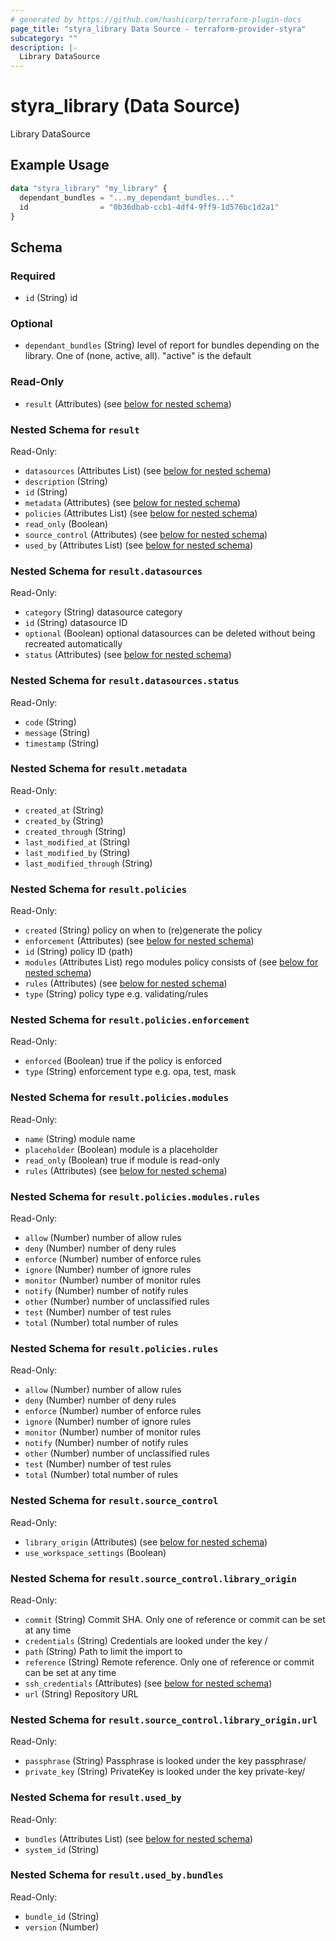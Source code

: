 ```yaml
---
# generated by https://github.com/hashicorp/terraform-plugin-docs
page_title: "styra_library Data Source - terraform-provider-styra"
subcategory: ""
description: |-
  Library DataSource
---
```


# styra_library (Data Source)

Library DataSource

## Example Usage

```terraform
data "styra_library" "my_library" {
  dependant_bundles = "...my_dependant_bundles..."
  id                = "0b36dbab-ccb1-4df4-9ff9-1d576bc1d2a1"
}
```

<!-- schema generated by tfplugindocs -->
## Schema

### Required

- `id` (String) id

### Optional

- `dependant_bundles` (String) level of report for bundles depending on the library. One of (none, active, all). "active" is the default

### Read-Only

- `result` (Attributes) (see [below for nested schema](#nestedatt--result))

<a id="nestedatt--result"></a>
### Nested Schema for `result`

Read-Only:

- `datasources` (Attributes List) (see [below for nested schema](#nestedatt--result--datasources))
- `description` (String)
- `id` (String)
- `metadata` (Attributes) (see [below for nested schema](#nestedatt--result--metadata))
- `policies` (Attributes List) (see [below for nested schema](#nestedatt--result--policies))
- `read_only` (Boolean)
- `source_control` (Attributes) (see [below for nested schema](#nestedatt--result--source_control))
- `used_by` (Attributes List) (see [below for nested schema](#nestedatt--result--used_by))

<a id="nestedatt--result--datasources"></a>
### Nested Schema for `result.datasources`

Read-Only:

- `category` (String) datasource category
- `id` (String) datasource ID
- `optional` (Boolean) optional datasources can be deleted without being recreated automatically
- `status` (Attributes) (see [below for nested schema](#nestedatt--result--datasources--status))

<a id="nestedatt--result--datasources--status"></a>
### Nested Schema for `result.datasources.status`

Read-Only:

- `code` (String)
- `message` (String)
- `timestamp` (String)



<a id="nestedatt--result--metadata"></a>
### Nested Schema for `result.metadata`

Read-Only:

- `created_at` (String)
- `created_by` (String)
- `created_through` (String)
- `last_modified_at` (String)
- `last_modified_by` (String)
- `last_modified_through` (String)


<a id="nestedatt--result--policies"></a>
### Nested Schema for `result.policies`

Read-Only:

- `created` (String) policy on when to (re)generate the policy
- `enforcement` (Attributes) (see [below for nested schema](#nestedatt--result--policies--enforcement))
- `id` (String) policy ID (path)
- `modules` (Attributes List) rego modules policy consists of (see [below for nested schema](#nestedatt--result--policies--modules))
- `rules` (Attributes) (see [below for nested schema](#nestedatt--result--policies--rules))
- `type` (String) policy type e.g. validating/rules

<a id="nestedatt--result--policies--enforcement"></a>
### Nested Schema for `result.policies.enforcement`

Read-Only:

- `enforced` (Boolean) true if the policy is enforced
- `type` (String) enforcement type e.g. opa, test, mask


<a id="nestedatt--result--policies--modules"></a>
### Nested Schema for `result.policies.modules`

Read-Only:

- `name` (String) module name
- `placeholder` (Boolean) module is a placeholder
- `read_only` (Boolean) true if module is read-only
- `rules` (Attributes) (see [below for nested schema](#nestedatt--result--policies--modules--rules))

<a id="nestedatt--result--policies--modules--rules"></a>
### Nested Schema for `result.policies.modules.rules`

Read-Only:

- `allow` (Number) number of allow rules
- `deny` (Number) number of deny rules
- `enforce` (Number) number of enforce rules
- `ignore` (Number) number of ignore rules
- `monitor` (Number) number of monitor rules
- `notify` (Number) number of notify rules
- `other` (Number) number of unclassified rules
- `test` (Number) number of test rules
- `total` (Number) total number of rules



<a id="nestedatt--result--policies--rules"></a>
### Nested Schema for `result.policies.rules`

Read-Only:

- `allow` (Number) number of allow rules
- `deny` (Number) number of deny rules
- `enforce` (Number) number of enforce rules
- `ignore` (Number) number of ignore rules
- `monitor` (Number) number of monitor rules
- `notify` (Number) number of notify rules
- `other` (Number) number of unclassified rules
- `test` (Number) number of test rules
- `total` (Number) total number of rules



<a id="nestedatt--result--source_control"></a>
### Nested Schema for `result.source_control`

Read-Only:

- `library_origin` (Attributes) (see [below for nested schema](#nestedatt--result--source_control--library_origin))
- `use_workspace_settings` (Boolean)

<a id="nestedatt--result--source_control--library_origin"></a>
### Nested Schema for `result.source_control.library_origin`

Read-Only:

- `commit` (String) Commit SHA. Only one of reference or commit can be set at any time
- `credentials` (String) Credentials are looked under the key <name>/<creds>
- `path` (String) Path to limit the import to
- `reference` (String) Remote reference. Only one of reference or commit can be set at any time
- `ssh_credentials` (Attributes) (see [below for nested schema](#nestedatt--result--source_control--library_origin--ssh_credentials))
- `url` (String) Repository URL

<a id="nestedatt--result--source_control--library_origin--ssh_credentials"></a>
### Nested Schema for `result.source_control.library_origin.url`

Read-Only:

- `passphrase` (String) Passphrase is looked under the key passphrase/<pass>
- `private_key` (String) PrivateKey is looked under the key private-key/<key>




<a id="nestedatt--result--used_by"></a>
### Nested Schema for `result.used_by`

Read-Only:

- `bundles` (Attributes List) (see [below for nested schema](#nestedatt--result--used_by--bundles))
- `system_id` (String)

<a id="nestedatt--result--used_by--bundles"></a>
### Nested Schema for `result.used_by.bundles`

Read-Only:

- `bundle_id` (String)
- `version` (Number)


